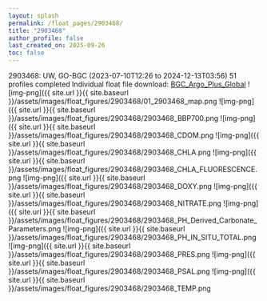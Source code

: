 ```yaml
---
layout: splash
permalink: /float_pages/2903468/
title: "2903468"
author_profile: false
last_created_on: 2025-09-26
toc: false
---
```

 
2903468: UW, GO-BGC (2023-07-10T12:26 to 2024-12-13T03:56)
51 profiles completed
Individual float file download: [BGC_Argo_Plus_Global](https://ftp.soest.hawaii.edu/bgc_argo_plus/Individual_Floats/outliers_removed/2903468_Sprof_processed.nc)
![img-png]({{ site.url }}{{ site.baseurl }}/assets/images/float_figures/2903468/01_2903468_map.png
![img-png]({{ site.url }}{{ site.baseurl }}/assets/images/float_figures/2903468/2903468_BBP700.png
![img-png]({{ site.url }}{{ site.baseurl }}/assets/images/float_figures/2903468/2903468_CDOM.png
![img-png]({{ site.url }}{{ site.baseurl }}/assets/images/float_figures/2903468/2903468_CHLA.png
![img-png]({{ site.url }}{{ site.baseurl }}/assets/images/float_figures/2903468/2903468_CHLA_FLUORESCENCE.png
![img-png]({{ site.url }}{{ site.baseurl }}/assets/images/float_figures/2903468/2903468_DOXY.png
![img-png]({{ site.url }}{{ site.baseurl }}/assets/images/float_figures/2903468/2903468_NITRATE.png
![img-png]({{ site.url }}{{ site.baseurl }}/assets/images/float_figures/2903468/2903468_PH_Derived_Carbonate_Parameters.png
![img-png]({{ site.url }}{{ site.baseurl }}/assets/images/float_figures/2903468/2903468_PH_IN_SITU_TOTAL.png
![img-png]({{ site.url }}{{ site.baseurl }}/assets/images/float_figures/2903468/2903468_PRES.png
![img-png]({{ site.url }}{{ site.baseurl }}/assets/images/float_figures/2903468/2903468_PSAL.png
![img-png]({{ site.url }}{{ site.baseurl }}/assets/images/float_figures/2903468/2903468_TEMP.png
